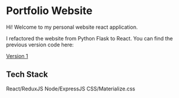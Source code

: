 # Portfolio Website
Hi! Welcome to my personal website react application.

I refactored the website from Python Flask to React. You can find
the previous version code here:

[Version 1](https://github.com/Jayleh/portfolio-flask)

## Tech Stack
React/ReduxJS
Node/ExpressJS
CSS/Materialize.css
